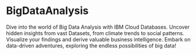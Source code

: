 # BigDataAnalysis
Dive into the world of Big Data Analysis with IBM Cloud Databases. Uncover hidden insights from vast Datasets, from climate trends to social patterns. Visualize your findings and derive valuable business intelligence. Embark on data-driven adventures, exploring the endless possibilities of big data!

            
 

